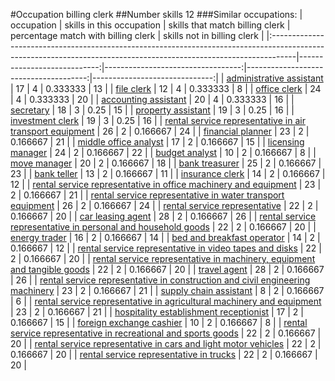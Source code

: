 #Occupation billing clerk
##Number skills 12
###Similar occupations:
| occupation                                                                                                                                                        |   skills in this occupation |   skills that match billing clerk |   percentage match with billing clerk |   skills not in billing clerk |
|:------------------------------------------------------------------------------------------------------------------------------------------------------------------|----------------------------:|----------------------------------:|--------------------------------------:|------------------------------:|
| [administrative assistant](administrative_assistant.md)                                                                                                           |                          17 |                                 4 |                              0.333333 |                            13 |
| [file clerk](file_clerk.md)                                                                                                                                       |                          12 |                                 4 |                              0.333333 |                             8 |
| [office clerk](office_clerk.md)                                                                                                                                   |                          24 |                                 4 |                              0.333333 |                            20 |
| [accounting assistant](accounting_assistant.md)                                                                                                                   |                          20 |                                 4 |                              0.333333 |                            16 |
| [secretary](secretary.md)                                                                                                                                         |                          18 |                                 3 |                              0.25     |                            15 |
| [property assistant](property_assistant.md)                                                                                                                       |                          19 |                                 3 |                              0.25     |                            16 |
| [investment clerk](investment_clerk.md)                                                                                                                           |                          19 |                                 3 |                              0.25     |                            16 |
| [rental service representative in air transport equipment](rental_service_representative_in_air_transport_equipment.md)                                           |                          26 |                                 2 |                              0.166667 |                            24 |
| [financial planner](financial_planner.md)                                                                                                                         |                          23 |                                 2 |                              0.166667 |                            21 |
| [middle office analyst](middle_office_analyst.md)                                                                                                                 |                          17 |                                 2 |                              0.166667 |                            15 |
| [licensing manager](licensing_manager.md)                                                                                                                         |                          24 |                                 2 |                              0.166667 |                            22 |
| [budget analyst](budget_analyst.md)                                                                                                                               |                          10 |                                 2 |                              0.166667 |                             8 |
| [move manager](move_manager.md)                                                                                                                                   |                          20 |                                 2 |                              0.166667 |                            18 |
| [bank treasurer](bank_treasurer.md)                                                                                                                               |                          25 |                                 2 |                              0.166667 |                            23 |
| [bank teller](bank_teller.md)                                                                                                                                     |                          13 |                                 2 |                              0.166667 |                            11 |
| [insurance clerk](insurance_clerk.md)                                                                                                                             |                          14 |                                 2 |                              0.166667 |                            12 |
| [rental service representative in office machinery and equipment](rental_service_representative_in_office_machinery_and_equipment.md)                             |                          23 |                                 2 |                              0.166667 |                            21 |
| [rental service representative in water transport equipment](rental_service_representative_in_water_transport_equipment.md)                                       |                          26 |                                 2 |                              0.166667 |                            24 |
| [rental service representative](rental_service_representative.md)                                                                                                 |                          22 |                                 2 |                              0.166667 |                            20 |
| [car leasing agent](car_leasing_agent.md)                                                                                                                         |                          28 |                                 2 |                              0.166667 |                            26 |
| [rental service representative in personal and household goods](rental_service_representative_in_personal_and_household_goods.md)                                 |                          22 |                                 2 |                              0.166667 |                            20 |
| [energy trader](energy_trader.md)                                                                                                                                 |                          16 |                                 2 |                              0.166667 |                            14 |
| [bed and breakfast operator](bed_and_breakfast_operator.md)                                                                                                       |                          14 |                                 2 |                              0.166667 |                            12 |
| [rental service representative in video tapes and disks](rental_service_representative_in_video_tapes_and_disks.md)                                               |                          22 |                                 2 |                              0.166667 |                            20 |
| [rental service representative in machinery, equipment and tangible goods](rental_service_representative_in_machinery,_equipment_and_tangible_goods.md)           |                          22 |                                 2 |                              0.166667 |                            20 |
| [travel agent](travel_agent.md)                                                                                                                                   |                          28 |                                 2 |                              0.166667 |                            26 |
| [rental service representative in construction and civil engineering machinery](rental_service_representative_in_construction_and_civil_engineering_machinery.md) |                          23 |                                 2 |                              0.166667 |                            21 |
| [supply chain assistant](supply_chain_assistant.md)                                                                                                               |                           8 |                                 2 |                              0.166667 |                             6 |
| [rental service representative in agricultural machinery and equipment](rental_service_representative_in_agricultural_machinery_and_equipment.md)                 |                          23 |                                 2 |                              0.166667 |                            21 |
| [hospitality establishment receptionist](hospitality_establishment_receptionist.md)                                                                               |                          17 |                                 2 |                              0.166667 |                            15 |
| [foreign exchange cashier](foreign_exchange_cashier.md)                                                                                                           |                          10 |                                 2 |                              0.166667 |                             8 |
| [rental service representative in recreational and sports goods](rental_service_representative_in_recreational_and_sports_goods.md)                               |                          22 |                                 2 |                              0.166667 |                            20 |
| [rental service representative in cars and light motor vehicles](rental_service_representative_in_cars_and_light_motor_vehicles.md)                               |                          22 |                                 2 |                              0.166667 |                            20 |
| [rental service representative in trucks](rental_service_representative_in_trucks.md)                                                                             |                          22 |                                 2 |                              0.166667 |                            20 |
